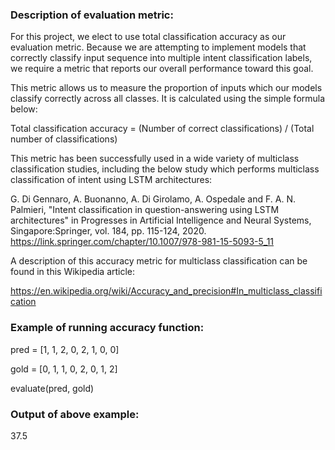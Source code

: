 ### Description of evaluation metric:

For this project, we elect to use total classification accuracy as our evaluation metric. Because we are attempting to implement models that correctly classify input sequence into multiple intent classification labels, we require a metric that reports our overall performance toward this goal.

This metric allows us to measure the proportion of inputs which our models classify correctly across all classes. It is calculated using the simple formula below:


Total classification accuracy = (Number of correct classifications) / (Total number of classifications)


This metric has been successfully used in a wide variety of multiclass classification studies, including the below study which performs multiclass classification of intent using LSTM architectures:

G. Di Gennaro, A. Buonanno, A. Di Girolamo, A. Ospedale and F. A. N. Palmieri, "Intent classification in question-answering using LSTM architectures" in Progresses in Artificial Intelligence and Neural Systems, Singapore:Springer, vol. 184, pp. 115-124, 2020.
https://link.springer.com/chapter/10.1007/978-981-15-5093-5_11


A description of this accuracy metric for multiclass classification can be found in this Wikipedia article:

https://en.wikipedia.org/wiki/Accuracy_and_precision#In_multiclass_classification

### Example of running accuracy function:

pred = [1, 1, 2, 0, 2, 1, 0, 0]

gold = [0, 1, 1, 0, 2, 0, 1, 2]

evaluate(pred, gold)

### Output of above example:

37.5
